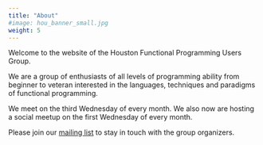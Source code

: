 ```yaml
---
title: "About"
#image: hou_banner_small.jpg
weight: 5
---
```


Welcome to the website of the Houston Functional Programming Users Group.

We are a group of enthusiasts of all levels of programming ability from
beginner to veteran interested in the languages, techniques and paradigms
of functional programming.

We meet on the third Wednesday of every month. We also now are hosting
a social meetup on the first Wednesday of every month.

Please join our [mailing list][1] to stay in touch with the group organizers.

[1]: https://tinyletter.com/hfpug
